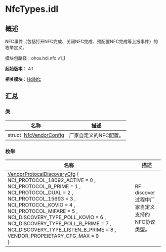 # NfcTypes.idl


## 概述

NFC事件（包括打开NFC完成、关闭NFC完成、预配置NFC完成等上报事件）的枚举定义。

模块包路径：ohos.hdi.nfc.v1_1

**起始版本：** 4.1

**相关模块：**[HdiNfc](_hdi_nfc_v11.md)


## 汇总


### 类

| 名称 | 描述 | 
| -------- | -------- |
| struct&nbsp;&nbsp;[NfcVendorConfig](_nfc_vendor_config_v11.md) | 厂家自定义的NFC配置。 | 


### 枚举

| 名称 | 描述 | 
| -------- | -------- |
| [VendorProtocalDiscoveryCfg](_hdi_nfc_v11.md#vendorprotocaldiscoverycfg) {<br/>NCI_PROTOCOL_18092_ACTIVE = 0 , NCI_PROTOCOL_B_PRIME = 1 , NCI_PROTOCOL_DUAL = 2 , NCI_PROTOCOL_15693 = 3 , NCI_PROTOCOL_KOVIO = 4 , NCI_PROTOCOL_MIFARE = 5 , NCI_DISCOVERY_TYPE_POLL_KOVIO = 6 , NCI_DISCOVERY_TYPE_POLL_B_PRIME = 7 , NCI_DISCOVERY_TYPE_LISTEN_B_PRIME = 8 , VENDOR_PROPEIETARY_CFG_MAX = 9<br/>} | RF discover过程中厂家自定义支持的NFC协议类型。 | 

